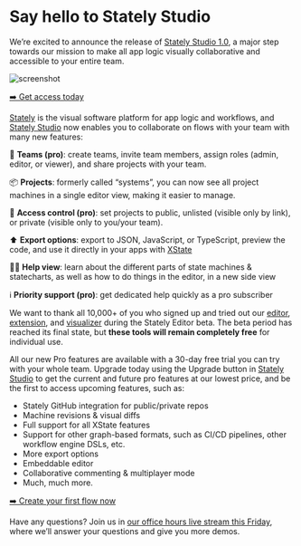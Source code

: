 # Say hello to Stately Studio

We’re excited to announce the release of [Stately Studio 1.0](https://stately.ai/studio), a major step towards our mission to make all app logic visually collaborative and accessible to your entire team.

![screenshot](...)

[➡️ Get access today](https://stately.ai/studio)

[Stately](https://stately.ai) is the visual software platform for app logic and workflows, and [Stately Studio](https://stately.ai/studio) now enables you to collaborate on flows with your team with many new features:

🤝 **Teams (pro)**: create teams, invite team members, assign roles (admin, editor, or viewer), and share projects with your team.

📦 **Projects**: formerly called “systems”, you can now see all project machines in a single editor view, making it easier to manage.

🔭 **Access control (pro)**: set projects to public, unlisted (visible only by link), or private (visible only to you/your team).

⬆️ **Export options**: export to JSON, JavaScript, or TypeScript, preview the code, and use it directly in your apps with [XState](https://github.com/statelyai/xstate)

👩‍🏫 **Help view**: learn about the different parts of state machines & statecharts, as well as how to do things in the editor, in a new side view

ℹ️ **Priority support (pro)**: get dedicated help quickly as a pro subscriber

We want to thank all 10,000+ of you who signed up and tried out our [editor](https://stately.ai/editor), [extension](https://marketplace.visualstudio.com/items?itemName=statelyai.stately-vscode), and [visualizer](https://stately.ai/viz) during the Stately Editor beta. The beta period has reached its final state, but **these tools will remain completely free** for individual use.

All our new Pro features are available with a 30-day free trial you can try with your whole team. Upgrade today using the Upgrade button in [Stately Studio](https://stately.ai/editor) to get the current and future pro features at our lowest price, and be the first to access upcoming features, such as:

- Stately GitHub integration for public/private repos
- Machine revisions & visual diffs
- Full support for all XState features
- Support for other graph-based formats, such as CI/CD pipelines, other workflow engine DSLs, etc.
- More export options
- Embeddable editor
- Collaborative commenting & multiplayer mode
- Much, much more.

[➡️ Create your first flow now](https://stately.ai/editor)

Have any questions? Join us in [our office hours live stream this Friday](https://www.youtube.com/watch?v=JcT7iJOPFjE), where we’ll answer your questions and give you more demos.
